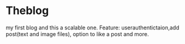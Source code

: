 # Theblog
my first blog and this a scalable one.
Feature:
userauthentictaion,add post(text and image files), option to like a post and more.

